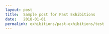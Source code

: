 ```yaml
---
layout: post
title:  Sample post for Past Exhibitions
date:   2018-01-01
permalink: exhibitions/past-exhibitions/test
---
```


